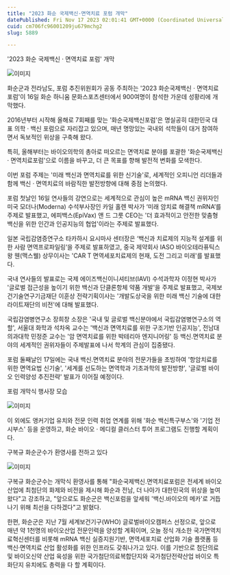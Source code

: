 ```yaml
---
title: "2023 화순 국제백신·면역치료 포럼 개막"
datePublished: Fri Nov 17 2023 02:01:41 GMT+0000 (Coordinated Universal Time)
cuid: cm706fc96001209ju679mchg2
slug: 5889

---
```



'2023 화순 국제백신 · 면역치료 포럼' 개막

![이미지](https://cdn.hashnode.com/res/hashnode/image/upload/v1739259873697/e227464d-b68f-499a-a8db-52e5b6ada5c9.jpeg)

화순군과 전라남도, 포럼 추진위원회가 공동 주최하는 '2023 화순국제백신 · 면역치료포럼'이 16일 화순 하니움 문화스포츠센터에서 900여명이 참석한 가운데 성황리에 개막했다.

2016년부터 시작해 올해로 7회째를 맞는 '화순국제백신포럼'은 명실공히 대한민국 대표 의학 · 백신 포럼으로 자리잡고 있으며, 매년 명망있는 국내외 석학들이 대거 참여하면서 독보적인 위상을 구축해 왔다.

특히, 올해부터는 바이오의학의 총아로 떠오르는 면역치료 분야를 포괄한 '화순국제백신 · 면역치료포럼'으로 이름을 바꾸고, 더 큰 목표를 향해 발전적 변화를 모색한다.

이번 포럼 주제는 '미래 백신과 면역치료를 위한 신기술'로, 세계적인 오피니언 리더들과 함께 백신 · 면역치료의 바람직한 발전방향에 대해 중점 논의했다.

포럼 첫날인 16일 연사들의 강연으로는 세계적으로 관심이 높은 mRNA 백신 권위자인 미국 모더나(Moderna) 수석부사장인 카일 홀렌 박사가 ‘미래 암치료 해결책 mRNA’를 주제로 발표했고, 에피백스(EpiVax) 앤 드 그룻 CEO는 '더 효과적이고 안전한 맞춤형 백신을 위한 인간과 인공지능의 협업'이라는 주제로 발표했다.

일본 국립감염증연구소 타카하시 요시마사 센터장은 ‘백신과 치료제의 지능적 설계를 위한 사람 면역프로파일링’을 주제로 발표하였고, 중국 제약회사 IASO 바이오테라퓨틱스 왕 웬(맥스웰) 상무이사는 'CAR T 면역세포치료제의 현재, 도전 그리고 미래'를 발표했다.

국내 연사들의 발표로는 국제 에이즈백신이니셔티브(IAVI) 수석과학자 이정현 박사가 '글로벌 접근성을 높이기 위한 백신과 단클론항체 약품 개발'을 주제로 발표했고, 국제보건기술연구기금재단 이훈상 전략기획이사는 '개발도상국을 위한 미래 백신 기술에 대한 라이트재단의 비전'에 대해 발표했다.

국립감염병연구소 장희창 소장은 '국내 및 글로벌 백신분야에서 국립감염병연구소의 역할', 서울대 화학과 석차옥 교수는 '백신과 면역치료를 위한 구조기반 인공지능', 전남대 의과대학 민정준 교수는 '암 면역치료를 위한 박테리아 엔지니어링' 등 백신․면역치료 분야의 세계적인 권위자들이 주제발표에 나서 학계의 관심이 집중됐다.

포럼 둘째날인 17일에는 국내 백신․면역치료 분야의 전문가들을 초빙하여 '항암치료를 위한 면역요법 신기술', '세계를 선도하는 면역학과 기초과학의 발전방향', '글로벌 바이오 인력양성 추진전략' 발표가 이어질 예정이다.

포럼 개막식 행사장 모습

![이미지](https://cdn.hashnode.com/res/hashnode/image/upload/v1739259875963/feb98dc5-08bf-47ff-a87e-2627b8492def.jpeg)

이 외에도 앵커기업 유치와 전문 인력 취업 연계를 위해 '화순 백신특구부스'와 '기업 전시부스' 등을 운영하고, 화순 바이오 · 메디컬 클러스터 투어 프로그램도 진행할 계획이다.

구복규 화순군수가 환영사를 전하고 있다

![이미지](https://cdn.hashnode.com/res/hashnode/image/upload/v1739259878052/9f9248ab-1f73-452f-897d-f274d7ed43c6.jpeg)

구복규 화순군수는 개막식 환영사를 통해 "화순국제백신․면역치료포럼은 전세계 바이오산업에 최첨단의 화제와 비전을 제시해 화순과 전남, 더 나아가 대한민국의 위상을 높여왔다"고 강조하고, "앞으로도 화순군은 백신포럼을 앞세워 '백신․바이오의 메카'로 거듭나기 위해 최선을 다하겠다"고 밝혔다.

한편, 화순군은 지난 7월 세계보건기구(WHO) 글로벌바이오캠퍼스 선정으로, 앞으로 매년 약 1천명의 바이오산업 전문인력을 양성할 계획이며, 오늘 정식 개소한 국가면역치료혁신센터를 비롯해 mRNA 백신 실증지원기반, 면역세포치료 산업화 기술 플랫폼 등 백신‧면역치료 산업 활성화를 위한 인프라도 갖춰나가고 있다. 이를 기반으로 첨단의료 및 바이오신약 산업 육성을 위한 국가첨단의료복합단지와 국가첨단전략산업 바이오 특화단지 유치에도 총력을 다 할 계획이다.